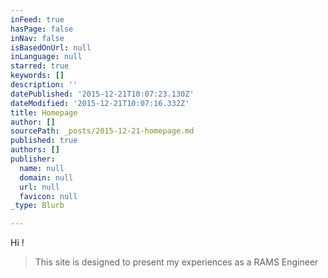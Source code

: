 ```yaml
---
inFeed: true
hasPage: false
inNav: false
isBasedOnUrl: null
inLanguage: null
starred: true
keywords: []
description: ''
datePublished: '2015-12-21T10:07:23.130Z'
dateModified: '2015-12-21T10:07:16.332Z'
title: Homepage
author: []
sourcePath: _posts/2015-12-21-homepage.md
published: true
authors: []
publisher:
  name: null
  domain: null
  url: null
  favicon: null
_type: Blurb

---
```

Hi !

> This site is designed to present my experiences as a RAMS Engineer